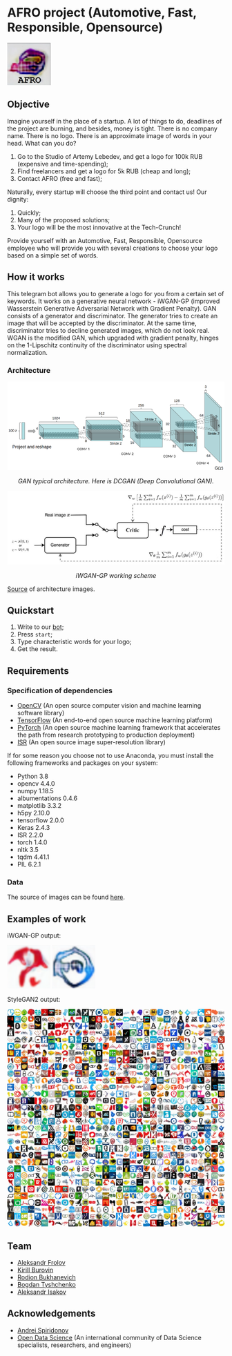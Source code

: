 # AFRO project (Automotive, Fast, Responsible, Opensource)

<p float="left">
  <img src="images/afro_logo.jpg" width="100" />
</p>

## Objective

Imagine yourself in the place of a startup. A lot of things to do, deadlines of the project are burning, and besides, money is tight. There is no company name. There is no logo. There is an approximate image of words in your head. What can you do?
1. Go to the Studio of Artemy Lebedev, and get a logo for 100k RUB (expensive and time-spending);
2. Find freelancers and get a logo for 5k RUB (cheap and long);
3. Contact AFRO (free and fast);

Naturally, every startup will choose the third point and contact us!
Our dignity:
1. Quickly;
2. Many of the proposed solutions;
3. Your logo will be the most innovative at the Tech-Crunch!

Provide yourself with an Automotive, Fast, Responsible, Opensource employee who will provide you with several creations to choose your logo based on a simple set of words.

## How it works

This telegram bot allows you to generate a logo for you from a certain set of keywords. It works on a generative neural network - iWGAN-GP (improved Wasserstein Generative Adversarial Network with Gradient Penalty). GAN consists of a generator and discriminator. The generator tries to create an image that will be accepted by the discriminator. At the same time, discriminator tries to decline generated images, which do not look real. WGAN is the modified GAN, which upgraded with gradient penalty, hinges on the 1-Lipschitz continuity of the discriminator using spectral normalization.

### Architecture

<p align="center">
<img src="images/DCGAN.png" alt>

</p>
<p align="center">
<em>GAN typical architecture. Here is DCGAN (Deep Convolutional GAN).</em>
</p>

<p align="center">
<img src="images/iWGAN1.jpeg" alt>

</p>
<p align="center">
<em>iWGAN-GP working scheme</em>
</p>

[Source](https://medium.com/@jonathan_hui/gan-wasserstein-gan-wgan-gp-6a1a2aa1b490) of architecture images.

## Quickstart

1. Write to our [bot](https://t.me/LogoAfroBot);
2. Press `start`;
3. Type characteristic words for your logo;
4. Get the result.

## Requirements
### Specification of dependencies

- [OpenCV](https://opencv.org/) (An open source computer vision and machine learning software library)
- [TensorFlow](https://opencv.org/) (An end-to-end open source machine learning platform)
- [PyTorch](https://pytorch.org/) (An open source machine learning framework that accelerates the path from research prototyping to production deployment)
- [ISR](https://github.com/idealo/image-super-resolution) (An open source image super-resolution library)

If for some reason you choose not to use Anaconda, you must install the following frameworks and packages on your system:
* Python 3.8
* opencv 4.4.0
* numpy 1.18.5
* albumentations 0.4.6
* matplotlib 3.3.2
* h5py 2.10.0
* tensorflow 2.0.0
* Keras 2.4.3
* ISR 2.2.0
* torch 1.4.0
* nltk 3.5
* tqdm 4.41.1
* PIL 6.2.1

### Data
The source of images can be found [here](https://data.vision.ee.ethz.ch/sagea/lld/data/).

## Examples of work

iWGAN-GP output:

<p float="left">
  <img src="images/res1.png" width="100" />
  <img src="images/res2.png" width="100" />
</p>

StyleGAN2 output:

<p align="center">
<img src="images/stylegan2.jpg" alt>

## Team

* [Aleksandr Frolov](https://github.com/AllexFrolov)
* [Kirill Burovin](https://github.com/Kupchanski)
* [Rodion Bukhanevich](https://github.com/RodionBukhanevych11)
* [Bogdan Tyshchenko](https://github.com/deepwebhoax)
* [Aleksandr Isakov](https://github.com/asisakov)

## Acknowledgements

* [Andrei Spiridonov](https://github.com/poxyu)
* [Open Data Science](https://ods.ai/) (An international community of Data Science specialists, researchers, and engineers)
